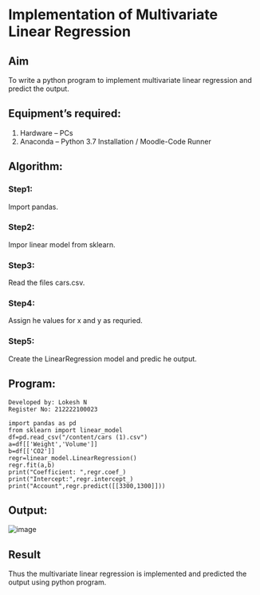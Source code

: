 # Implementation of Multivariate Linear Regression
## Aim
To write a python program to implement multivariate linear regression and predict the output.
## Equipment’s required:
1.	Hardware – PCs
2.	Anaconda – Python 3.7 Installation / Moodle-Code Runner
## Algorithm:

### Step1:
Import pandas.

### Step2:
 Impor linear model from sklearn.

### Step3:
Read the files cars.csv.

### Step4:
Assign he values for x and y as requried.

### Step5:
 Create the LinearRegression model and predic he output.

## Program:
```
Developed by: Lokesh N
Register No: 212222100023

import pandas as pd
from sklearn import linear_model
df=pd.read_csv("/content/cars (1).csv")
a=df[['Weight','Volume']]
b=df[['CO2']]
regr=linear_model.LinearRegression()
regr.fit(a,b)
print("Coefficient: ",regr.coef_)
print("Intercept:",regr.intercept_)
print("Account",regr.predict([[3300,1300]]))

```
## Output:

![image](https://github.com/lokeshnarayanan/Multivariate-Linear-Regression/assets/119393019/ca799f90-9044-43c3-993f-6f9d5b6d0106)


## Result
Thus the multivariate linear regression is implemented and predicted the output using python program.
